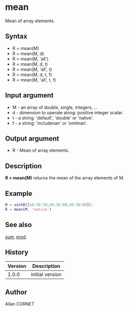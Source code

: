 # mean

Mean of array elements.

## Syntax

- R = mean(M)
- R = mean(M, d)
- R = mean(M, 'all')
- R = mean(M, d, t)
- R = mean(M, 'all', t)
- R = mean(M, d, t, f)
- R = mean(M, 'all', t, f)

## Input argument

- M - an array of double, single, integers, ...
- d - dimension to operate along: positive integer scalar.
- t - a string: 'default', 'double' or 'native'.
- f - a string: 'includenan' or 'omitnan'.

## Output argument

- R - Mean of array elements.

## Description

  <p><b>R = mean(M)</b> returns the mean of the array elements of M.</p>

## Example

```matlab
M = uint8([10:30:70;20:30:80;30:30:90]);
R = mean(M, 'native')
```

## See also

[sum](sum.html), [prod](prod.html).

## History

| Version | Description     |
| ------- | --------------- |
| 1.0.0   | initial version |

## Author

Allan CORNET
